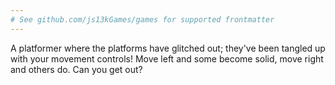 ```yaml
---
# See github.com/js13kGames/games for supported frontmatter
---
```

A platformer where the platforms have glitched out; they've been tangled up with your movement controls! Move left and some become solid, move right and others do. Can you get out?